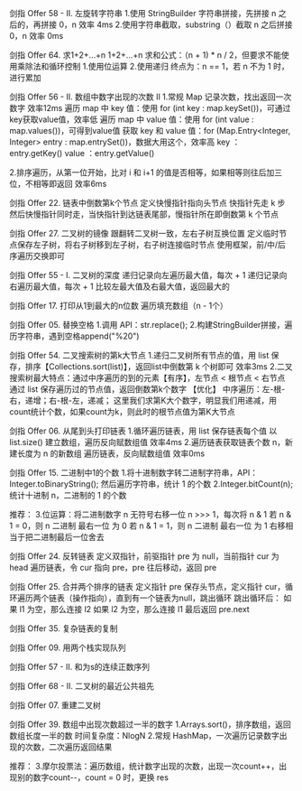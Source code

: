 剑指 Offer 58 - II. 左旋转字符串
1.使用 StringBuilder 字符串拼接，先拼接 n 之后的，再拼接 0，n
效率 4ms
2.使用字符串截取，substring（）截取 n 之后拼接 0，n
效率 0ms

剑指 Offer 64. 求1+2+…+n
1+2+...+n 求和公式：（n + 1) * n / 2，但要求不能使用乘除法和循环控制
1.使用位运算
2.使用递归
终点为：n == 1，若 n 不为 1 时，进行累加

剑指 Offer 56 - II. 数组中数字出现的次数 II
1.常规 Map 记录次数，找出返回一次数字
效率12ms
遍历 map 中 key 值：使用 for (int key : map.keySet())，可通过key获取value值，效率低
遍历 map 中 value 值：使用 for (int value : map.values())，可得到value值
获取 key 和 value 值：for (Map.Entry<Integer, Integer> entry : map.entrySet())，数据大用这个，效率高
key ： entry.getKey()
value ：entry.getValue()

2.排序遍历，从第一位开始，比对 i 和 i+1 的值是否相等，如果相等则往后加三位，不相等即返回
效率6ms

剑指 Offer 22. 链表中倒数第k个节点
定义快慢指针指向头节点
快指针先走 k 步
然后快慢指针同时走，当快指针到达链表尾部，慢指针所在即倒数第 k 个节点

剑指 Offer 27. 二叉树的镜像
跟翻转二叉树一致，左右子树互换位置
定义临时节点保存左子树，将右子树移到左子树，右子树连接临时节点
使用框架，前/中/后序遍历交换即可

剑指 Offer 55 - I. 二叉树的深度
递归记录向左遍历最大值，每次 + 1
递归记录向右遍历最大值，每次 + 1
比较左最大值及右最大值，返回最大的

剑指 Offer 17. 打印从1到最大的n位数
遍历填充数组（n - 1个）

剑指 Offer 05. 替换空格
1.调用 API：str.replace();
2.构建StringBuilder拼接，遍历字符串，遇到空格append("%20")

剑指 Offer 54. 二叉搜索树的第k大节点
1.递归二叉树所有节点的值，用 list 保存，排序【Collections.sort(list)】，返回list中倒数第 k 个树即可
效率3ms
2.二叉搜索树最大特点：通过中序遍历的到的元素【有序】，左节点 < 根节点 < 右节点
通过 list 保存遍历过的节点值，返回倒数第k个数字
【优化】
中序遍历：左-根-右，递增；右-根-左，递减；
这里我们求第K大个数字，明显我们用递减，用count统计个数，如果count为k，则此时的根节点值为第K大节点

剑指 Offer 06. 从尾到头打印链表
1.循环遍历链表，用 list 保存链表每个值
以 list.size() 建立数组，遍历反向赋数组值
效率4ms
2.遍历链表获取链表个数 n，新建长度为 n 的新数组
遍历链表，反向赋数组值
效率0ms

剑指 Offer 15. 二进制中1的个数
1.将十进制数字转二进制字符串，API：Integer.toBinaryString();
然后遍历字符串，统计 1 的个数
2.Integer.bitCount(n); 统计十进制 n，二进制的 1 的个数

推荐：
3.位运算：将二进制数字 n 无符号右移一位 n >>> 1，每次将 n & 1
若 n & 1 = 0，则 n 二进制 最右一位 为 0 
若 n & 1 = 1，则 n 二进制 最右一位 为 1 
右移相当于把二进制最后一位舍去

剑指 Offer 24. 反转链表
定义双指针，前驱指针 pre 为 null，当前指针 cur 为 head
遍历链表，令 cur 指向 pre，pre 往后移动，返回 pre

剑指 Offer 25. 合并两个排序的链表
定义指针 pre 保存头节点，定义指针 cur，循环遍历两个链表（操作指向），直到有一个链表为null，跳出循环
跳出循环后：
如果 l1 为空，那么连接 l2
如果 l2 为空，那么连接 l1
最后返回 pre.next

剑指 Offer 35. 复杂链表的复制

剑指 Offer 09. 用两个栈实现队列

剑指 Offer 57 - II. 和为s的连续正数序列

剑指 Offer 68 - II. 二叉树的最近公共祖先

剑指 Offer 07. 重建二叉树

剑指 Offer 39. 数组中出现次数超过一半的数字
1.Arrays.sort()，排序数组，返回数组长度一半的数
时间复杂度：NlogN
2.常规 HashMap，一次遍历记录数字出现的次数，二次遍历返回结果

推荐：
3.摩尔投票法：遍历数组，统计数字出现的次数，出现一次count++，出现别的数字count--，count = 0 时，更换 res
